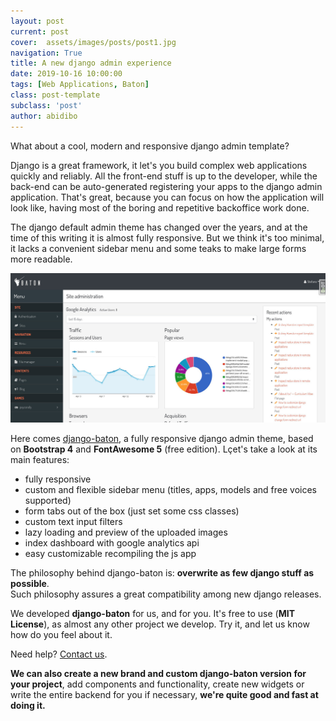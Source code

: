```yaml
---
layout: post
current: post
cover:  assets/images/posts/post1.jpg
navigation: True
title: A new django admin experience
date: 2019-10-16 10:00:00
tags: [Web Applications, Baton]
class: post-template
subclass: 'post'
author: abidibo
---
```


What about a cool, modern and responsive django admin template?

Django is a great framework, it let's you build complex web applications quickly and reliably. All the front-end stuff is up to the developer, while the back-end can be auto-generated registering your apps to the django admin application. That's great, because you can focus on how the application will look like, having most of the boring and repetitive backoffice work done.

The django default admin theme has changed over the years, and at the time of this writing it is almost fully responsive. But we think it's too minimal, it lacks a convenient sidebar menu and some teaks to make large forms more readable.

![django-baton index page](/assets/images/posts/django-baton.jpg)

Here comes [django-baton](https://www.github.com/otto-torino/django-baton), a fully responsive django admin theme, based on **Bootstrap 4** and **FontAwesome 5** (free edition). Lçet's take a look at its main features:

- fully responsive
- custom and flexible sidebar menu (titles, apps, models and free voices supported)
- form tabs out of the box (just set some css classes)
- custom text input filters
- lazy loading and preview of the uploaded images
- index dashboard with google analytics api
- easy customizable recompiling the js app

The philosophy behind django-baton is: **overwrite as few django stuff as possible**.    
Such philosophy assures a great compatibility among new django releases.

We developed **django-baton** for us, and for you. It's free to use (**MIT License**), as almost any other project we develop. Try it, and let us know how do you feel about it.

Need help? [Contact us](mailto:mail@otto.to.it).

**We can also create a new brand and custom django-baton version for your project**, add components and functionality, create new widgets or write the entire backend for you if necessary, **we're quite good and fast at doing it.**
